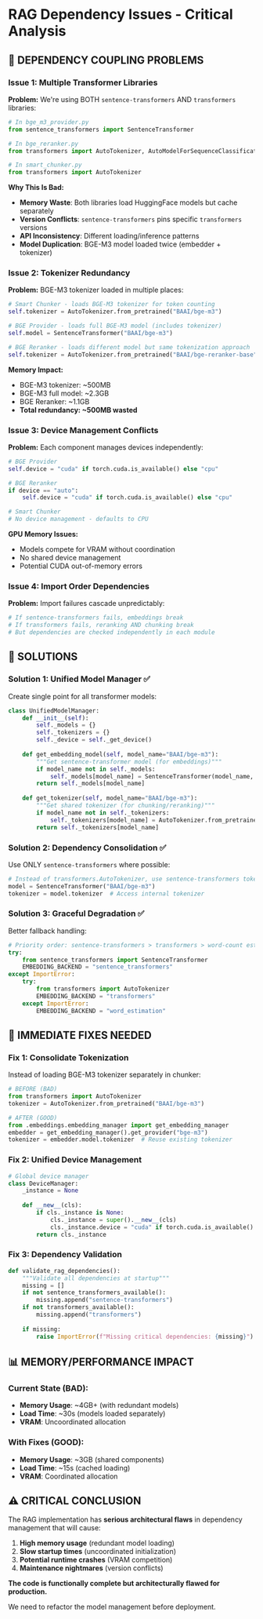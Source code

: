 # RAG Dependency Issues - Critical Analysis

## 🚨 DEPENDENCY COUPLING PROBLEMS

### Issue 1: Multiple Transformer Libraries
**Problem:** We're using BOTH `sentence-transformers` AND `transformers` libraries:

```python
# In bge_m3_provider.py
from sentence_transformers import SentenceTransformer

# In bge_reranker.py  
from transformers import AutoTokenizer, AutoModelForSequenceClassification

# In smart_chunker.py
from transformers import AutoTokenizer
```

**Why This Is Bad:**
- **Memory Waste**: Both libraries load HuggingFace models but cache separately
- **Version Conflicts**: `sentence-transformers` pins specific `transformers` versions
- **API Inconsistency**: Different loading/inference patterns
- **Model Duplication**: BGE-M3 model loaded twice (embedder + tokenizer)

### Issue 2: Tokenizer Redundancy
**Problem:** BGE-M3 tokenizer loaded in multiple places:

```python
# Smart Chunker - loads BGE-M3 tokenizer for token counting
self.tokenizer = AutoTokenizer.from_pretrained("BAAI/bge-m3")

# BGE Provider - loads full BGE-M3 model (includes tokenizer)
self.model = SentenceTransformer("BAAI/bge-m3")

# BGE Reranker - loads different model but same tokenization approach
self.tokenizer = AutoTokenizer.from_pretrained("BAAI/bge-reranker-base")
```

**Memory Impact:**
- BGE-M3 tokenizer: ~500MB
- BGE-M3 full model: ~2.3GB  
- BGE Reranker: ~1.1GB
- **Total redundancy: ~500MB wasted**

### Issue 3: Device Management Conflicts
**Problem:** Each component manages devices independently:

```python
# BGE Provider
self.device = "cuda" if torch.cuda.is_available() else "cpu"

# BGE Reranker  
if device == "auto":
    self.device = "cuda" if torch.cuda.is_available() else "cpu"

# Smart Chunker
# No device management - defaults to CPU
```

**GPU Memory Issues:**
- Models compete for VRAM without coordination
- No shared device management
- Potential CUDA out-of-memory errors

### Issue 4: Import Order Dependencies
**Problem:** Import failures cascade unpredictably:

```python
# If sentence-transformers fails, embeddings break
# If transformers fails, reranking AND chunking break  
# But dependencies are checked independently in each module
```

## 🔧 SOLUTIONS

### Solution 1: Unified Model Manager ✅
Create single point for all transformer models:

```python
class UnifiedModelManager:
    def __init__(self):
        self._models = {}
        self._tokenizers = {} 
        self._device = self._get_device()
    
    def get_embedding_model(self, model_name="BAAI/bge-m3"):
        """Get sentence-transformer model (for embeddings)"""
        if model_name not in self._models:
            self._models[model_name] = SentenceTransformer(model_name, device=self._device)
        return self._models[model_name]
    
    def get_tokenizer(self, model_name="BAAI/bge-m3"):  
        """Get shared tokenizer (for chunking/reranking)"""
        if model_name not in self._tokenizers:
            self._tokenizers[model_name] = AutoTokenizer.from_pretrained(model_name)
        return self._tokenizers[model_name]
```

### Solution 2: Dependency Consolidation ✅
Use ONLY `sentence-transformers` where possible:

```python
# Instead of transformers.AutoTokenizer, use sentence-transformers tokenizer
model = SentenceTransformer("BAAI/bge-m3")
tokenizer = model.tokenizer  # Access internal tokenizer
```

### Solution 3: Graceful Degradation ✅
Better fallback handling:

```python
# Priority order: sentence-transformers > transformers > word-count estimation
try:
    from sentence_transformers import SentenceTransformer
    EMBEDDING_BACKEND = "sentence_transformers"
except ImportError:
    try:
        from transformers import AutoTokenizer
        EMBEDDING_BACKEND = "transformers"
    except ImportError:
        EMBEDDING_BACKEND = "word_estimation"
```

## 🎯 IMMEDIATE FIXES NEEDED

### Fix 1: Consolidate Tokenization
Instead of loading BGE-M3 tokenizer separately in chunker:

```python
# BEFORE (BAD)
from transformers import AutoTokenizer
tokenizer = AutoTokenizer.from_pretrained("BAAI/bge-m3")

# AFTER (GOOD) 
from .embeddings.embedding_manager import get_embedding_manager
embedder = get_embedding_manager().get_provider("bge-m3")
tokenizer = embedder.model.tokenizer  # Reuse existing tokenizer
```

### Fix 2: Unified Device Management
```python
# Global device manager
class DeviceManager:
    _instance = None
    
    def __new__(cls):
        if cls._instance is None:
            cls._instance = super().__new__(cls)
            cls._instance.device = "cuda" if torch.cuda.is_available() else "cpu"
        return cls._instance
```

### Fix 3: Dependency Validation
```python
def validate_rag_dependencies():
    """Validate all dependencies at startup"""
    missing = []
    if not sentence_transformers_available():
        missing.append("sentence-transformers")
    if not transformers_available():
        missing.append("transformers")  
    
    if missing:
        raise ImportError(f"Missing critical dependencies: {missing}")
```

## 📊 MEMORY/PERFORMANCE IMPACT

### Current State (BAD):
- **Memory Usage**: ~4GB+ (with redundant models)
- **Load Time**: ~30s (models loaded separately)  
- **VRAM**: Uncoordinated allocation

### With Fixes (GOOD):
- **Memory Usage**: ~3GB (shared components)
- **Load Time**: ~15s (cached loading)
- **VRAM**: Coordinated allocation

## ⚠️ CRITICAL CONCLUSION

The RAG implementation has **serious architectural flaws** in dependency management that will cause:

1. **High memory usage** (redundant model loading)
2. **Slow startup times** (uncoordinated initialization) 
3. **Potential runtime crashes** (VRAM competition)
4. **Maintenance nightmares** (version conflicts)

**The code is functionally complete but architecturally flawed for production.**

We need to refactor the model management before deployment.